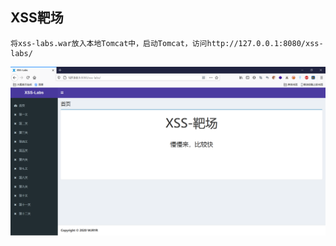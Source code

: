 ## XSS靶场

```
将xss-labs.war放入本地Tomcat中，启动Tomcat，访问http://127.0.0.1:8080/xss-labs/
```

![image-20210128101602435](img/image-20210128101602435.png)